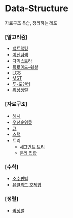 # Data-Structure
자료구조 복습, 정리하는 레포

### [알고리즘]
- [백트랙킹](https://github.com/jinjoo-lab/Data-Structure/blob/main/Algorithm/BackTracking.md)
- [이진탐색](https://github.com/jinjoo-lab/Data-Structure/blob/main/Algorithm/BinarySearch.md)
- [다익스트라](https://github.com/jinjoo-lab/Data-Structure/blob/main/Algorithm/Dijkstra.md)
- [플로이드-워셜](https://github.com/jinjoo-lab/Data-Structure/blob/main/Algorithm/Floyd.md)
- [LCS](https://github.com/jinjoo-lab/Data-Structure/blob/main/Algorithm/LCS.md)
- [MST](https://github.com/jinjoo-lab/Data-Structure/blob/main/Algorithm/MST.md)
- [투-포인터](https://github.com/jinjoo-lab/Data-Structure/blob/main/Algorithm/TwoPointer.md)
- [위상정렬](https://github.com/jinjoo-lab/Data-Structure/blob/main/Algorithm/topologySort.md)

### [자료구조]
- [해시](https://github.com/jinjoo-lab/Data-Structure/blob/main/Data-Structure/Hash/Hash.md)
- [우선순위큐](https://github.com/jinjoo-lab/Data-Structure/blob/main/Data-Structure/PriorityQueue/PriorityQueue.md)
- [큐](https://github.com/jinjoo-lab/Data-Structure/blob/main/Data-Structure/Queue/Queue.md)
- [스택](https://github.com/jinjoo-lab/Data-Structure/blob/main/Data-Structure/Stack/stack.md)
- 트리
  - [세그먼트 트리](https://github.com/jinjoo-lab/Data-Structure/blob/main/Data-Structure/Tree/SegmentTree.md)
  - [분리 집합](https://github.com/jinjoo-lab/Data-Structure/blob/main/Data-Structure/Tree/Union_Find.md)   

### [수학]
- [소수판별](https://github.com/jinjoo-lab/Data-Structure/blob/main/Math/PrimeNumber.md)
- [유클리드 호제법](https://github.com/jinjoo-lab/Data-Structure/blob/main/Math/GCD_LCM.md)
  
### [정렬]
- [퀵정렬](https://github.com/jinjoo-lab/Data-Structure/blob/main/Sort/QuickSort.md)
